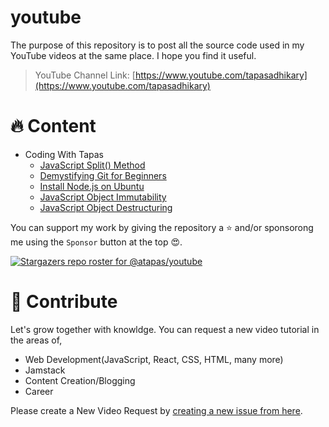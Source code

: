 # youtube
The purpose of this repository is to post all the source code used in my YouTube videos at the same place. I hope you find it useful.

> YouTube Channel Link: [https://www.youtube.com/tapasadhikary](https://www.youtube.com/tapasadhikary)

# 🔥 Content
- Coding With Tapas
  - [JavaScript Split() Method](https://github.com/atapas/youtube/tree/main/code-with-tapas/js-split)
  - [Demystifying Git for Beginners](https://github.com/atapas/youtube/tree/main/code-with-tapas/git-for-beginners)
  - [Install Node.js on Ubuntu](https://github.com/atapas/youtube/tree/main/code-with-tapas/install-nodejs-ubuntu)
  - [JavaScript Object Immutability](https://github.com/atapas/youtube/tree/main/code-with-tapas/object-immutability)
  - [JavaScript Object Destructuring](https://github.com/atapas/youtube/tree/main/code-with-tapas/object-destructuring)

You can support my work by giving the repository a ⭐ and/or sponsorong me using the `Sponsor` button at the top 😍.

[![Stargazers repo roster for @atapas/youtube](https://reporoster.com/stars/atapas/youtube)](https://github.com/atapas/youtube/stargazers)  
  
 
# 👋 Contribute
Let's grow together with knowldge. You can request a new video tutorial in the areas of,

- Web Development(JavaScript, React, CSS, HTML, many more)
- Jamstack
- Content Creation/Blogging
- Career

Please create a New Video Request by [creating a new issue from here](https://github.com/atapas/youtube/issues/new/choose).
